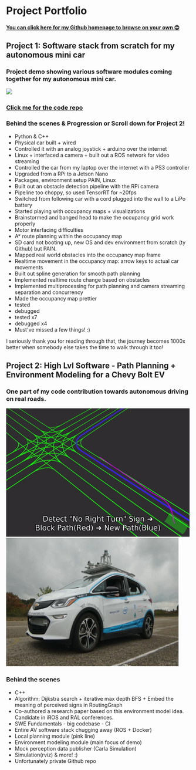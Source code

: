 # Project Portfolio 
#### [You can click here for my Github homepage to browse on your own 😊](https://github.com/MaahirG)
## Project 1: Software stack from scratch for my autonomous mini car
### Project demo showing various software modules coming together for my autonomous mini car.
<img src='./AutonomousMiniCar.gif'>

### [Click me for the code repo](https://github.com/MaahirG/SmartCar)
### Behind the scenes & Progression or Scroll down for Project 2!
* Python & C++
* Physical car built + wired
* Controlled it with an analog joystick + arduino over the internet
* Linux + interfaced a camera + built out a ROS network for video streaming
* Controlled the car from my laptop over the internet with a PS3 controller
* Upgraded from a RPi to a Jetson Nano
* Packages, environment setup PAIN, Linux
* Built out an obstacle detection pipeline with the RPi camera
* Pipeline too choppy, so used TensorRT for ~20fps
* Switched from following car with a cord plugged into the wall to a LiPo battery
* Started playing with occupancy maps + visualizations
* Brainstormed and banged head to make the occupancy grid work properly
* Motor interfacing difficulties
* A* route planning within the occupancy map
* SD card not booting up, new OS and dev environment from scratch (ty Github) but PAIN.
* Mapped real world obstacles into the occupancy map frame
* Realtime movement in the occupancy map: arrow keys to actual car movements
* Built out spline generation for smooth path planning
* Implemented realtime route change based on obstacles
* Implemented multiprocessing for path planning and camera streaming separation and concurrency
* Made the occupancy map prettier
* tested
* debugged
* tested x7
* debugged x4
* Must've missed a few things! :)

I seriously thank you for reading through that, the journey becomes 1000x better when somebody else takes the time to walk through it too!

## Project 2: High Lvl Software - Path Planning + Environment Modeling for a Chevy Bolt EV
### One part of my code contribution towards autonomous driving on real roads.
<p float="left">
  <img src='./AutonomousPathPlanning.gif' width='500', height='350'>
  <img src='./AutoWatoBolt.PNG' width='470', height='350'>
</p>

### Behind the scenes
* C++
* Algorithm: Dijkstra search + iterative max depth BFS + Embed the meaning of perceived signs in RoutingGraph
* Co-authored a research paper based on this environment model idea. Candidate in iROS and RAL conferences.
* SWE Fundamentals - big codebase - CI
* Entire AV software stack chugging away (ROS + Docker)
* Local planning module (pink line)
* Environment modeling module (main focus of demo) 
* Mock perception data publisher (Carla Simulation)
* Simulation(rviz) & more! :)
* Unfortunately private Github repo
